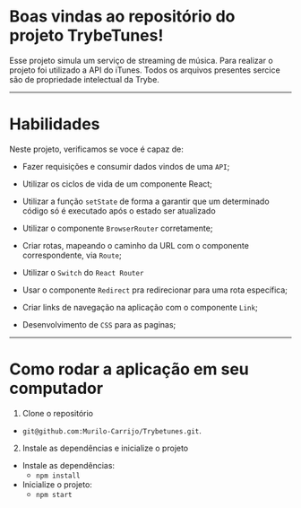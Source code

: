 # Boas vindas ao repositório do projeto TrybeTunes!

Esse projeto simula um serviço de streaming de música.
Para realizar o projeto foi utilizado a API do iTunes.
Todos os arquivos presentes sercice são de propriedade intelectual da Trybe.

---

# Habilidades
Neste projeto, verificamos se voce é capaz de:

  * Fazer requisições e consumir dados vindos de uma `API`;

  * Utilizar os ciclos de vida de um componente React;

  * Utilizar a função `setState` de forma a garantir que um determinado código só é executado após o estado ser atualizado
  
  * Utilizar o componente `BrowserRouter` corretamente;

  * Criar rotas, mapeando o caminho da URL com o componente correspondente, via `Route`;

  * Utilizar o `Switch` do `React Router`

  * Usar o componente `Redirect` pra redirecionar para uma rota específica;

  * Criar links de navegação na aplicação com o componente `Link`;

  * Desenvolvimento de `CSS` para as paginas;


---

# Como rodar a aplicação em seu computador

1. Clone o repositório
  * `git@github.com:Murilo-Carrijo/Trybetunes.git`.

2. Instale as dependências e inicialize o projeto
  * Instale as dependências:
    * `npm install`
  * Inicialize o projeto:
    * `npm start`
 
